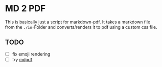 # MD 2 PDF

This is basically just a script for [markdown-pdf](https://github.com/alanshaw/markdown-pdf). It takes a markdown file from the `./in`-Folder and converts/renders it to pdf using a custom css file.


## TODO
- [ ] fix emoji rendering
- [ ] try [mdpdf](https://github.com/bluehatbrit/mdpdf)
